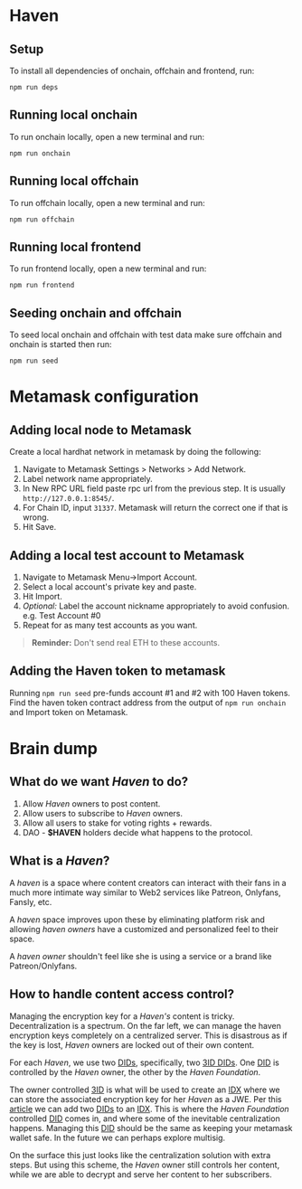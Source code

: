 # Haven

## Setup

To install all dependencies of onchain, offchain and frontend, run:

```shell
npm run deps
```

## Running local onchain

To run onchain locally, open a new terminal and run:

```shell
npm run onchain
```
## Running local offchain
To run offchain locally, open a new terminal and run:
```shell
npm run offchain
```
## Running local frontend
To run frontend locally, open a new terminal and run:
```shell
npm run frontend
```

## Seeding onchain and offchain
To seed local onchain and offchain with test data make sure offchain and onchain is started then run:
```shell
npm run seed
```

# Metamask configuration

## Adding local node to Metamask

Create a local hardhat network in metamask by doing the following:

1.  Navigate to Metamask Settings > Networks > Add Network.
2.  Label network name appropriately.
3.  In New RPC URL field paste rpc url from the previous step. It is usually `http://127.0.0.1:8545/`.
4.  For Chain ID, input `31337`. Metamask will return the correct one if that is wrong.
5.  Hit Save.

## Adding a local test account to Metamask

1.  Navigate to Metamask Menu->Import Account.
2.  Select a local account's private key and paste.
3.  Hit Import.
4.  _Optional:_ Label the account nickname appropriately to avoid confusion. e.g. Test Account #0
5.  Repeat for as many test accounts as you want.

> **Reminder:** Don't send real ETH to these accounts.

## Adding the Haven token to metamask
Running `npm run seed` pre-funds account #1 and #2 with 100 Haven tokens. Find the haven token contract address from the output of 
`npm run onchain` and Import token on Metamask.

# Brain dump
## What do we want _Haven_ to do?

1. Allow _Haven_ owners to post content.
2. Allow users to subscribe to _Haven_ owners.
3. Allow all users to stake for voting rights + rewards.
4. DAO - **$HAVEN** holders decide what happens to the protocol.

## What is a _Haven_?

A _haven_ is a space where content creators can interact with their fans in a much
more intimate way similar to Web2 services like Patreon, Onlyfans, Fansly, etc.

A _haven_ space improves upon these by eliminating platform risk and allowing
_haven owners_ have a customized and personalized feel to their space.

A _haven owner_ shouldn't feel like she is using a service or a brand like Patreon/Onlyfans.

## How to handle content access control?

Managing the encryption key for a _Haven's_ content is tricky. Decentralization is a spectrum.
On the far left, we can manage the haven encryption keys completely on a centralized server.
This is
disastrous as if the key is lost, _Haven_ owners are locked out of their own content.

For each _Haven_, we use two [DIDs](DID), specifically, two [3ID DIDs](3ID). One [DID](DID) is controlled by the _Haven_ owner,
the other by the _Haven Foundation_.

The owner controlled [3ID](3ID) is what will be used to
create an [IDX](idx) where we can store the associated encryption
key for her _Haven_ as a JWE. Per this [article](https://blog.ceramic.network/how-to-store-encrypted-secrets-using-idx/) we can add two [DIDs][did] to an [IDX][idx]. This is where the _Haven Foundation_
controlled [DID][did] comes in, and where some of the inevitable centralization happens.
Managing this [DID][did] should be
the same as keeping your metamask wallet safe. In the future we can perhaps explore multisig.

On the surface this just looks like the centralization solution with extra steps. But using this scheme,
the _Haven_ owner still controls her content, while we are able to decrypt and serve her content to her subscribers.

[did]: https://www.w3.org/TR/did-core
[3id]: https://developers.ceramic.network/authentication/3id-did/method/
[idx]: https://idx.xyz/
